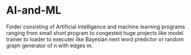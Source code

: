 # AI-and-ML
Folder consisting of Artificial intelligence and machine learning programs ranging from small short program to congested huge projects like model trainer to loader to executer like Bayesian next word predictor or random graph generator of n with edges m.
